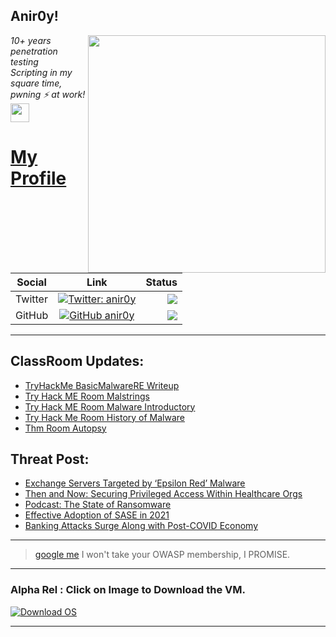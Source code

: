 <h2>Anir0y!</h2>
<img align='right' src="https://github-readme-stats.vercel.app/api?username=anir0y&show_icons=true&theme=dark" width="380">
<p><em>10+ years penetration testing<br>
  Scripting in my square time, pwning ⚡ at work!<img src="https://media.giphy.com/media/WUlplcMpOCEmTGBtBW/giphy.gif" width="30"> 
</em></p>



# [My Profile](https://anir0y.in/refer=githubreadme)

| Social   |      Link      | Status|
|----------|:-------------:|--:|
| Twitter |  [![Twitter: anir0y](https://img.shields.io/twitter/follow/anir0y?label=Follow%20me&style=plastic)](https://twitter.com/anir0y)| ![](https://img.shields.io/badge/Status-Online-blue)|
| GitHub |    [![GitHub anir0y](https://img.shields.io/github/followers/anir0y?label=Fork%20me&style=plastic)](https://github.com/anir0y)   | ![](https://img.shields.io/badge/Status-Online-blue)|


---

## ClassRoom Updates:

<!-- CLASS:START -->
- [TryHackMe BasicMalwareRE Writeup](https://classroom.anir0y.in/post/thm-room-basicmalwarere/)
- [Try Hack ME Room Malstrings](https://classroom.anir0y.in/post/thm-room-malstrings/)
- [Try Hack ME Room Malware Introductory](https://classroom.anir0y.in/post/thm-room-malmalintroductory/)
- [Try Hack Me Room History of Malware](https://classroom.anir0y.in/post/thm-room-historyofmalware/)
- [Thm Room Autopsy](https://classroom.anir0y.in/post/thm-room-btautopsye0/)
<!-- CLASS:END -->

## Threat Post:

<!-- THREAT:START -->
- [Exchange Servers Targeted by ‘Epsilon Red’ Malware](https://threatpost.com/exchange-servers-epsilon-red-ransomware/166640/)
- [Then and Now: Securing Privileged Access Within Healthcare Orgs](https://threatpost.com/securing-privileged-access-healthcare/166477/)
- [Podcast: The State of Ransomware](https://threatpost.com/podcast-state-of-ransomware/166624/)
- [Effective Adoption of SASE in 2021](https://threatpost.com/effective-adoption-of-sase-in-2021/166605/)
- [Banking Attacks Surge Along with Post-COVID Economy](https://threatpost.com/banking-attacks-surge-along-with-post-covid-economy/166612/)
<!-- THREAT:END -->
---


> [google me](https://google.com/search?q=@anir0y) I won't take your OWASP membership, I PROMISE. 

---
### Alpha Rel : Click on Image to Download the VM.
[![Download OS](https://i.imgur.com/4RUjCIA.png)](https://sourceforge.net/projects/classroom-os/files/latest/download)

---


